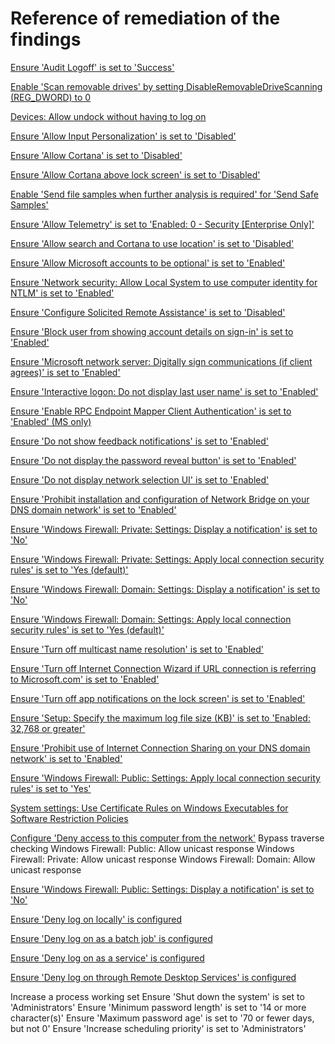 # Reference of remediation of the findings

[Ensure 'Audit Logoff' is set to 'Success'](https://www.tenable.com/audits/items/CIS_DC_SERVER_2016_Level_1_v1.3.0.audit:06f4cbc5b93fc59b2f2dc14ff10a5222)

[Enable 'Scan removable drives' by setting DisableRemovableDriveScanning (REG_DWORD) to 0](https://www.tenable.com/audits/items/CIS_DC_SERVER_2012_Level_1_v2.2.0.audit:df4d1650e8377a7af0759f40c0d848a2)

[Devices: Allow undock without having to log on](https://learn.microsoft.com/en-us/windows/security/threat-protection/security-policy-settings/devices-allow-undock-without-having-to-log-on)

[Ensure 'Allow Input Personalization' is set to 'Disabled'](https://github.com/ayohrling/local_security_policy/issues/45)

[Ensure 'Allow Cortana' is set to 'Disabled'](https://www.tenable.com/audits/items/CIS_MS_Windows_11_Enterprise_Level_1_Next_Generation_Windows_Security_v1.0.0.audit:d98b72335d81706e4e50e4a55a2a5f77)

[Ensure 'Allow Cortana above lock screen' is set to 'Disabled'](https://www.tenable.com/audits/items/CIS_MS_Windows_10_Enterprise_Level_1_Next_Generation_Windows_Security_v1.7.1.audit:2fb32663ea4cbaac35bc3a3c0694f068)

[Enable 'Send file samples when further analysis is required' for 'Send Safe Samples'](https://www.tenable.com/audits/items/MSCT_Windows_10_1909_1.0.0.audit:0dbab85b152585bab2a2f7a8468e0953)

[Ensure 'Allow Telemetry' is set to 'Enabled: 0 - Security [Enterprise Only]'](https://www.tenable.com/audits/items/CIS_DC_SERVER_2016_Level_1_v1.3.0.audit:ac5ab8e01b5fc023eb2576b03bc05919)

[Ensure 'Allow search and Cortana to use location' is set to 'Disabled'](https://www.tenable.com/audits/items/CIS_MS_Windows_11_Enterprise_Level_1_Next_Generation_Windows_Security_v1.0.0.audit:847d02682604492d0f585e8e2299352c)

[Ensure 'Allow Microsoft accounts to be optional' is set to 'Enabled'](https://www.tenable.com/audits/items/CIS_MS_Windows_11_Enterprise_Level_1_v1.0.0.audit:d90377d3bcf9d74f915f08bc33ea8a6f)

[Ensure 'Network security: Allow Local System to use computer identity for NTLM' is set to 'Enabled']()

[Ensure 'Configure Solicited Remote Assistance' is set to 'Disabled']()

[Ensure 'Block user from showing account details on sign-in' is set to 'Enabled']()

[Ensure 'Microsoft network server: Digitally sign communications (if client agrees)' is set to 'Enabled']()

[Ensure 'Interactive logon: Do not display last user name' is set to 'Enabled']()

[Ensure 'Enable RPC Endpoint Mapper Client Authentication' is set to 'Enabled' (MS only)]()

[Ensure 'Do not show feedback notifications' is set to 'Enabled']()

[Ensure 'Do not display the password reveal button' is set to 'Enabled']()

[Ensure 'Do not display network selection UI' is set to 'Enabled']()

[Ensure 'Prohibit installation and configuration of Network Bridge on your DNS domain network' is set to 'Enabled']()

[Ensure 'Windows Firewall: Private: Settings: Display a notification' is set to 'No']()

[Ensure 'Windows Firewall: Private: Settings: Apply local connection security rules' is set to 'Yes (default)']()

[Ensure 'Windows Firewall: Domain: Settings: Display a notification' is set to 'No']()

[Ensure 'Windows Firewall: Domain: Settings: Apply local connection security rules' is set to 'Yes (default)']()

[Ensure 'Turn off multicast name resolution' is set to 'Enabled']()

[Ensure 'Turn off Internet Connection Wizard if URL connection is referring to Microsoft.com' is set to 'Enabled']()

[Ensure 'Turn off app notifications on the lock screen' is set to 'Enabled']()

[Ensure 'Setup: Specify the maximum log file size (KB)' is set to 'Enabled: 32,768 or greater']()

[Ensure 'Prohibit use of Internet Connection Sharing on your DNS domain network' is set to 'Enabled']()

[Ensure 'Windows Firewall: Public: Settings: Apply local connection security rules' is set to 'Yes']()

[System settings: Use Certificate Rules on Windows Executables for Software Restriction Policies]()

[Configure 'Deny access to this computer from the network']()
Bypass traverse checking
Windows Firewall: Public: Allow unicast response
Windows Firewall: Private: Allow unicast response
Windows Firewall: Domain: Allow unicast response

[Ensure 'Windows Firewall: Public: Settings: Display a notification' is set to 'No']()

[Ensure 'Deny log on locally' is configured]()

[Ensure 'Deny log on as a batch job' is configured]()

[Ensure 'Deny log on as a service' is configured]()

[Ensure 'Deny log on through Remote Desktop Services' is configured]()

Increase a process working set
Ensure 'Shut down the system' is set to 'Administrators'
Ensure 'Minimum password length' is set to '14 or more character(s)'
Ensure 'Maximum password age' is set to '70 or fewer days, but not 0'
Ensure 'Increase scheduling priority' is set to 'Administrators'

